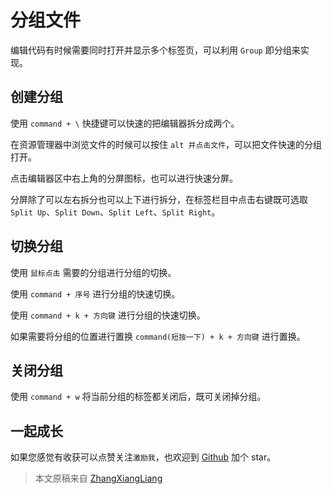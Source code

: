 # 分组文件

编辑代码有时候需要同时打开并显示多个标签页，可以利用 `Group` 即分组来实现。

## 创建分组

使用 `command + \` 快捷键可以快速的把编辑器拆分成两个。

在资源管理器中浏览文件的时候可以按住 `alt 并点击文件`，可以把文件快速的分组打开。

点击编辑器区中右上角的分屏图标，也可以进行快速分屏。

分屏除了可以左右拆分也可以上下进行拆分，在标签栏目中点击右键既可选取 `Split Up`、`Split Down`、`Split Left`、`Split Right`。

## 切换分组

使用 `鼠标点击` 需要的分组进行分组的切换。

使用 `command + 序号` 进行分组的快速切换。

使用 `command + k + 方向键` 进行分组的快速切换。

如果需要将分组的位置进行置换 `command(短按一下) + k + 方向键` 进行置换。

## 关闭分组

使用 `command + w` 将当前分组的标签都关闭后，既可关闭掉分组。

## 一起成长

如果您感觉有收获可以点赞关注`激励我`，也欢迎到 [Github](https://github.com/zhangxiangliang/vscode-tutorial) 加个 star。

> 本文原稿来自 [ZhangXiangLiang](https://github.com/zhangxiangliang)